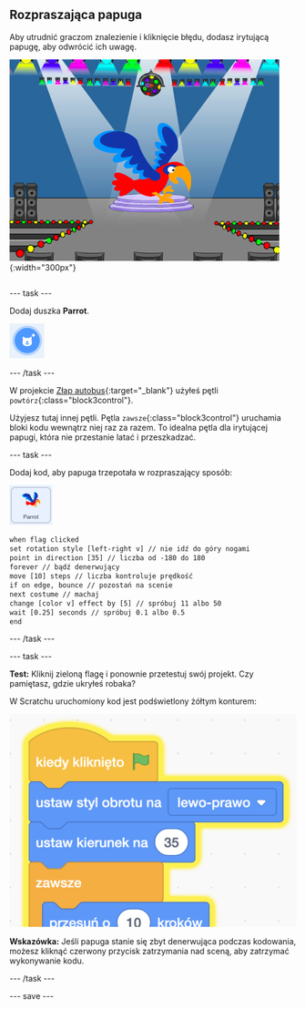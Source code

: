 ## Rozpraszająca papuga

<div style="display: flex; flex-wrap: wrap">
<div style="flex-basis: 200px; flex-grow: 1; margin-right: 15px;">
Aby utrudnić graczom znalezienie i kliknięcie błędu, dodasz irytującą papugę, aby odwrócić ich uwagę. 
</div>
<div>

![Kolorowa papuga na Scenie.](images/parrot-distraction.png){:width="300px"}

</div>
</div>

--- task ---

Dodaj duszka **Parrot**.

![Ikona „Wybierz duszka”.](images/sprite-button.png)

--- /task ---

W projekcie [Złap autobus](https://projects.raspberrypi.org/pl-PL/projects/catch-the-bus){:target="_blank"} użyłeś pętli `powtórz`{:class="block3control"}.

Użyjesz tutaj innej pętli. Pętla `zawsze`{:class="block3control"} uruchamia bloki kodu wewnątrz niej raz za razem. To idealna pętla dla irytującej papugi, która nie przestanie latać i przeszkadzać.

--- task ---

Dodaj kod, aby papuga trzepotała w rozpraszający sposób:

![Duszek Parrot.](images/parrot-sprite.png)


```blocks3
when flag clicked
set rotation style [left-right v] // nie idź do góry nogami
point in direction [35] // liczba od -180 do 180
forever // bądź denerwujący
move [10] steps // liczba kontroluje prędkość
if on edge, bounce // pozostań na scenie
next costume // machaj
change [color v] effect by [5] // spróbuj 11 albo 50
wait [0.25] seconds // spróbuj 0.1 albo 0.5
end
```

--- /task ---

--- task ---

**Test:** Kliknij zieloną flagę i ponownie przetestuj swój projekt. Czy pamiętasz, gdzie ukryłeś robaka?

W Scratchu uruchomiony kod jest podświetlony żółtym konturem:

![](images/running-code.png)

**Wskazówka:** Jeśli papuga stanie się zbyt denerwująca podczas kodowania, możesz kliknąć czerwony przycisk zatrzymania nad sceną, aby zatrzymać wykonywanie kodu.

--- /task ---

--- save ---
